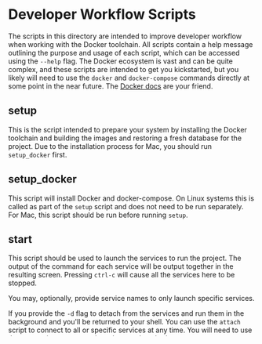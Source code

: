 Developer Workflow Scripts
===========================================

The scripts in this directory are intended to improve developer workflow when working with the
Docker toolchain. All scripts contain a help message outlining the purpose and usage of each
script, which can be accessed using the `--help` flag. The Docker ecosystem is vast and can be
quite complex, and these scripts are intended to get you kickstarted, but you likely will need to
use the `docker` and `docker-compose` commands directly at some point in the near future. The
[Docker docs](https://docs.docker.com/reference/) are your friend.


setup
-----

This is the script intended to prepare your system by installing the Docker toolchain and building
the images and restoring a fresh database for the project. Due to the installation process for Mac,
you should run `setup_docker` first.

setup_docker
------------

This script will install Docker and docker-compose. On Linux systems this is called as part of the
`setup` script and does not need to be run separately. For Mac, this script should be run before
running `setup`.

start
-----

This script should be used to launch the services to run the project. The output of the command for
each service will be output together in the resulting screen. Pressing `ctrl-c` will cause all the
services here to be stopped.

You may, optionally, provide service names to only launch specific services.

If you provide the `-d` flag to detach from the services and run them in the background and you'll
be returned to your shell. You can use the `attach` script to connect to all or specific services
at any time. You will need to use the `stop` script to stop services that are detached.

stop
----

This script will stop all or specfic services, whether they are detached or attached in another
terminal.

update
------

This script is intended to be run when pulling down a large changeset, i.e. pulling a new branch or
latest master. It will rebuild your images and containers, installing new requirements, and run
migrations.

install
-------

This is intended to abstract away a large number of complexities when working with the project. You
should specify whether you installing a Python or System (apt) package and this script will
take the appropriate steps to make sure the package is installed and added to the correct
requirements file (pyproject.toml or package.json). You can provide the `--dev` and `--no-save`
flags to modify this functionality as needed.

migrate
-------

Use this script to abstract some complexities in managing migrations within Docker. When run
directly, the `run` command is assumed and migrations will be run, but you can also use the `make`
and `show` commands to create and list migrations. Most options for equivalent Django commands
should translate directly, when provided after the command.

test
----

This will run the appropriate unittesting suite. While it currently only supports Python/Django
tests, it is intended that in the future javascript tests will be decoupled from the build process
allowing this to manage those as well.

coverage
----

This will run the appropriate Django/Python unittesting suite, generating a test
coverage report. The report can be viewed by opening `htmlcov\index.html` in a
browser

console
-------

This will allow you to connect to the services via the appropriate interactive console. Currently
supported are `bash` to use bash on the primary web service, `sudo` to use bash as sudo, `python`
to use Django's shell_plus command, and `mysql` to get a MySQL console.

attach
------

This can be used to attach to a specific service's output console. Whether it's running in detached
mode or you simply want to see that services output by itself in a separate terminal.

restore_db
----------

This will destroy any existing database container you have running and restore it using restore
files located in `docker/init/db`. The restore files **must** exist for this script to run.

All migrations in your current checkout of the codebase will be run at the end of the restore
unless using the `--no-migrate` flag.

cleanup
-------

This can be used to cleanup a working environment. It will delete any cache files (.pyc) and drop
the static build and Redis cache volumes, in an attempt to remove anything that may be causing odd
behavior. It's generally better to just run `update` which includes this script, but this can
sometimes be a quick fix for weirdness.

Docker also will also create new images and volumes relatively often. Generally you want to keep
these around for a little so that rebuilding between branches is quicker due to Docker using this
cache. However, this takes up a large amount of space on your system and it's recommended to
occasionally run `cleanup --docker` to also remove any Docker artifacts that are no longer used,
freeing up space on your system

teardown
--------

This will utterly and completely destroy your Docker environment, including all build files and
database volumes. There should never be any side affects outside of that environment, which can be
rebuilt using `setup`, but you will be waiting a while for it to rebuild.

tools
-----

This contains several utility functions which are used in most of the other scripts. Nothing of
practical use otherwise.

run_util
--------

This script will allow you to run certain, short lived, utilities that are not strictly needed for
running or developing the application, but can sometimes come in handy. See the help text of this
command to see all available utilities.

### flower

This starts a web-based tool for monitoring Celery. It's recommended that you set `FLOWER_PORT` in
your .env file to expose the service on a non-random port.

### pgadmin

pgAdmin4 is a web-based tool for monitoring and managing Postgres databases. You will need to
configure a server connection the first time you run it (and anytime it's volume gets deleted). Use
the network alias and default Postgres username and password found in the docker-compose file for
the db service.

### pgdump

This will dump the contents of the database to a file. By default it only dumps the `toolhub`
database to a gzipped file.

